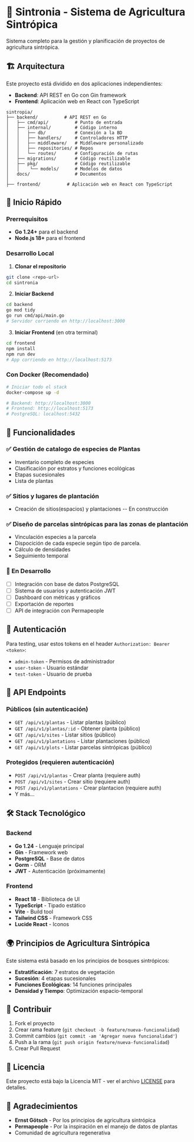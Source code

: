 # 🌱 Sintronia - Sistema de Agricultura Sintrópica

Sistema completo para la gestión y planificación de proyectos de agricultura sintrópica.

## 🏗️ Arquitectura

Este proyecto está dividido en dos aplicaciones independientes:

- **Backend**: API REST en Go con Gin framework
- **Frontend**: Aplicación web en React con TypeScript

```
sintropia/
├── backend/          # API REST en Go
│   ├── cmd/api/          # Punto de entrada
│   ├── internal/         # Código interno
│   │   ├── db/           # Conexión a la BD
│   │   ├── handlers/     # Controladores HTTP
│   │   ├── middleware/   # Middleware personalizado
│   │   ├── repositories/ # Repos
│   │   └── routes/       # Configuración de rutas
│   ├── migrations/       # Código reutilizable
│   ├── pkg/              # Código reutilizable
│   │    └── models/      # Modelos de datos
│   docs/                 # Documentos
│
├── frontend/          # Aplicación web en React con TypeScript
```

## 🚀 Inicio Rápido

### Prerrequisitos
- **Go 1.24+** para el backend
- **Node.js 18+** para el frontend

### Desarrollo Local

1. **Clonar el repositorio**
```bash
git clone <repo-url>
cd sintronia
```

2. **Iniciar Backend**
```bash
cd backend
go mod tidy
go run cmd/api/main.go
# Servidor corriendo en http://localhost:3000
```

3. **Iniciar Frontend** (en otra terminal)
```bash
cd frontend
npm install
npm run dev
# App corriendo en http://localhost:5173
```

### Con Docker (Recomendado)

```bash
# Iniciar todo el stack
docker-compose up -d

# Backend: http://localhost:3000
# Frontend: http://localhost:5173
# PostgreSQL: localhost:5432
```

## 🌿 Funcionalidades

### ✅ Gestión de catalogo de especies de Plantas
- Inventario completo de especies
- Clasificación por estratos y funciones ecológicas
- Etapas sucesionales
- Lista de plantas

### ✅ Sitios y lugares de plantación
- Creación de sitios(espacios) y plantaciones    -- En construcción

### ✅ Diseño de parcelas sintrópicas para las zonas de plantación
- Vinculación especies a la parcela 
- Dispocición de cada especie según tipo de parcela.
- Cálculo de densidades
- Seguimiento temporal

### 🔄 En Desarrollo
- [ ] Integración con base de datos PostgreSQL
- [ ] Sistema de usuarios y autenticación JWT
- [ ] Dashboard con métricas y gráficos
- [ ] Exportación de reportes
- [ ] API de integración con Permapeople

## 🔐 Autenticación

Para testing, usar estos tokens en el header `Authorization: Bearer <token>`:

- `admin-token` - Permisos de administrador
- `user-token` - Usuario estándar
- `test-token` - Usuario de prueba

## 📡 API Endpoints

### Públicos (sin autenticación)
- `GET /api/v1/plantas` - Listar plantas (público)
- `GET /api/v1/plantas/:id` - Obtener planta (público)
- `GET /api/v1/sites` - Listar sitios (público)
- `GET /api/v1/plantations` - Listar plantaciones (público)
- `GET /api/v1/plots` - Listar parcelas sintrópicas (público)

### Protegidos (requieren autenticación)
- `POST /api/v1/plantas` - Crear planta (requiere auth)
- `POST /api/v1/sites` - Crear sitio (requiere auth)
- `POST /api/v1/plantations` - Crear plantacion (requiere auth)
- Y más...

## 🛠️ Stack Tecnológico

### Backend
- **Go 1.24** - Lenguaje principal
- **Gin** - Framework web
- **PostgreSQL** - Base de datos 
- **Gorm** - ORM
- **JWT** - Autenticación (próximamente)

### Frontend
- **React 18** - Biblioteca de UI
- **TypeScript** - Tipado estático
- **Vite** - Build tool
- **Tailwind CSS** - Framework CSS
- **Lucide React** - Iconos

## 🌍 Principios de Agricultura Sintrópica

Este sistema está basado en los principios de bosques sintrópicos:

- **Estratificación**: 7 estratos de vegetación
- **Sucesión**: 4 etapas sucesionales
- **Funciones Ecológicas**: 14 funciones principales
- **Densidad y Tiempo**: Optimización espacio-temporal

## 🤝 Contribuir

1. Fork el proyecto
2. Crear rama feature (`git checkout -b feature/nueva-funcionalidad`)
3. Commit cambios (`git commit -am 'Agregar nueva funcionalidad'`)
4. Push a la rama (`git push origin feature/nueva-funcionalidad`)
5. Crear Pull Request

## 📄 Licencia

Este proyecto está bajo la Licencia MIT - ver el archivo [LICENSE](LICENSE) para detalles.

## 🙏 Agradecimientos

- **Ernst Götsch** - Por los principios de agricultura sintrópica
- **Permapeople** - Por la inspiración en el manejo de datos de plantas
- Comunidad de agricultura regenerativa